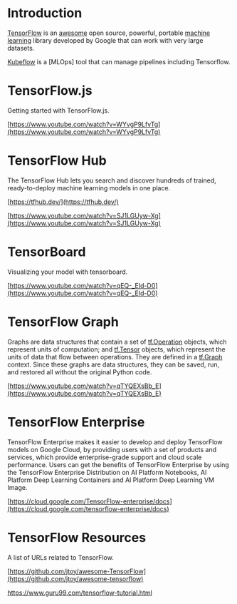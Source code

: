 # Introduction

[TensorFlow](https://www.tensorflow.org/learn)    is an [awesome](https://github.com/jtoy/awesome-tensorflow)   open source, powerful, portable [machine learning](Machine-Learning) library developed by Google that can work with very large datasets.



[Kubeflow](Kubeflow) is a [MLOps] tool that can manage pipelines including Tensorflow.

# TensorFlow.js

Getting started with TensorFlow.js.

[https://www.youtube.com/watch?v=WYvgP9LfvTg](https://www.youtube.com/watch?v=WYvgP9LfvTg)


# TensorFlow Hub

The TensorFlow Hub lets you search and discover hundreds of trained, ready-to-deploy machine learning models in one place.

[https://tfhub.dev/](https://tfhub.dev/)

[https://www.youtube.com/watch?v=SJ1LGUyw-Xg](https://www.youtube.com/watch?v=SJ1LGUyw-Xg)


# TensorBoard

Visualizing your model with tensorboard.

[https://www.youtube.com/watch?v=qEQ-_EId-D0](https://www.youtube.com/watch?v=qEQ-_EId-D0)


# TensorFlow Graph

Graphs are data structures that contain a set of [tf.Operation](https://www.tensorflow.org/api_docs/python/tf/Operation) objects, which represent units of computation; and [tf.Tensor](https://www.tensorflow.org/api_docs/python/tf/Tensor) objects, which represent the units of data that flow between operations. They are defined in a [tf.Graph](https://www.tensorflow.org/api_docs/python/tf/Graph) context. Since these graphs are data structures, they can be saved, run, and restored all without the original Python code.

[https://www.youtube.com/watch?v=qTYQEXsBb_E](https://www.youtube.com/watch?v=qTYQEXsBb_E)


# TensorFlow Enterprise

TensorFlow Enterprise makes it easier to develop and deploy TensorFlow models on Google Cloud, by providing users with a set of products and services, which provide enterprise-grade support and cloud scale performance. Users can get the benefits of TensorFlow Enterprise by using the TensorFlow Enterprise Distribution on AI Platform Notebooks, AI Platform Deep Learning Containers and AI Platform Deep Learning VM Image.

[https://cloud.google.com/TensorFlow-enterprise/docs](https://cloud.google.com/tensorflow-enterprise/docs)


# TensorFlow Resources

A list of URLs related to TensorFlow.

[https://github.com/jtoy/awesome-TensorFlow](https://github.com/jtoy/awesome-tensorflow)

https://www.guru99.com/tensorflow-tutorial.html




